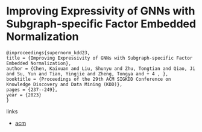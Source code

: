 # Improving Expressivity of GNNs with Subgraph-specific Factor Embedded Normalization

```
@inproceedings{supernorm_kdd23,
title = {Improving Expressivity of GNNs with Subgraph-specific Factor Embedded Normalization},
author = {Chen, Kaixuan and Liu, Shunyu and Zhu, Tongtian and Qiao, Ji and Su, Yun and Tian, Yingjie and Zheng, Tongya and + 4 , },
booktitle = {Proceedings of the 29th ACM SIGKDD Conference on Knowledge Discovery and Data Mining (KDD)},
pages = {237--249},
year = {2023}
}
```

links
- [acm](https://dl.acm.org/doi/10.1145/3580305.3599388)

